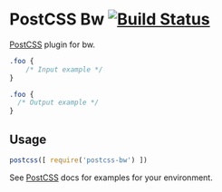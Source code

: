 # PostCSS Bw [![Build Status][ci-img]][ci]

[PostCSS] plugin for bw.

[PostCSS]: https://github.com/postcss/postcss
[ci-img]:  https://travis-ci.org/yurybikuzin/postcss-bw.svg
[ci]:      https://travis-ci.org/yurybikuzin/postcss-bw

```css
.foo {
    /* Input example */
}
```

```css
.foo {
  /* Output example */
}
```

## Usage

```js
postcss([ require('postcss-bw') ])
```

See [PostCSS] docs for examples for your environment.
